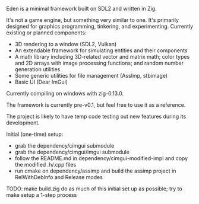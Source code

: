 Eden is a minimal framework built on SDL2 and written in Zig.

It's not a game engine, but something very similar to one. It's primarily designed for graphics programming, tinkering, and experimenting.
Currently existing or planned components:
- 3D rendering to a window (SDL2, Vulkan)
- An extendable framework for simulating entities and their components
- A math library including 3D-related vector and matrix math; color types and 2D arrays with image processing functions; and random number generation utilities
- Some generic utilities for file management (AssImp, stbimage)
- Basic UI (Dear ImGui)

Currently compiling on windows with zig-0.13.0.

The framework is currently pre-v0.1, but feel free to use it as a reference.

The project is likely to have temp code testing out new features during its development.

Initial (one-time) setup:
* grab the dependency/cimgui submodule
* grab the dependency/cimgui/imgui submodule
* follow the README.md in dependency/cimgui-modified-impl and copy the modified .h/.cpp files
* run cmake on dependency/assimp and build the assimp project in RelWithDebInfo and Release modes

TODO: make build.zig do as much of this initial set up as possible; try to make setup a 1-step process

